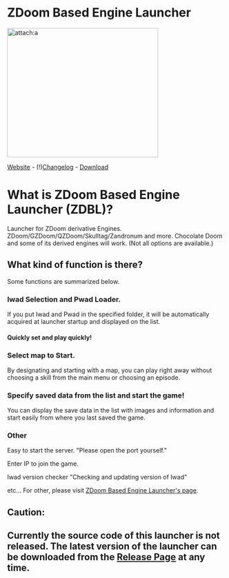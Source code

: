 # ZDoom Based Engine Launcher
<img src="https://lh6.googleusercontent.com/jbQ3eCKPPmIj8TlIWtZrSXm20BGOzYMgzI09J2y6VrAadQoVfim7Sl_m80KZyd24mcOcqBC6WlmiRLTCUukPg4MGi0aM0rLtevTL1XwYq2GMbcjjm6Y=w1280" alt="attach:a" title="attach:a" width="350" height="300">


[Website](https://sites.google.com/view/zdoom-based-engine-launcher/) - (!)[Changelog](http://www.geocities.jp/masato_382/ZDBL/Changelog/) - [Download](https://github.com/masato462/ZDoom-Based-Engine-Launcher/releases)

# What is ZDoom Based Engine Launcher (ZDBL)?
Launcher for ZDoom derivative Engines. ZDoom/GZDoom/QZDoom/Skulltag/Zandronum and more. 
Chocolate Doom and some of its derived engines will work. (Not all options are available.)

## What kind of function is there? 
Some functions are summarized below.

### Iwad Selection and Pwad Loader.
If you put Iwad and Pwad in the specified folder, it will be automatically acquired at launcher startup and displayed on the list.
#### Quickly set and play quickly!

### Select map to Start.
By designating and starting with a map, you can play right away without choosing a skill from the main menu or choosing an episode.

### Specify saved data from the list and start the game!
You can display the save data in the list with images and information and start easily from where you last saved the game.

### Other
Easy to start the server.
"Please open the port yourself."

Enter IP to join the game.

Iwad version checker
"Checking and updating version of Iwad"

etc...
For other, please visit [ZDoom Based Engine Launcher's page](https://sites.google.com/view/zdoom-based-engine-launcher/home).

## Caution:
## Currently the source code of this launcher is not released. The latest version of the launcher can be downloaded from the [Release Page](https://github.com/masato462/ZDoom-Based-Engine-Launcher/releases) at any time.
